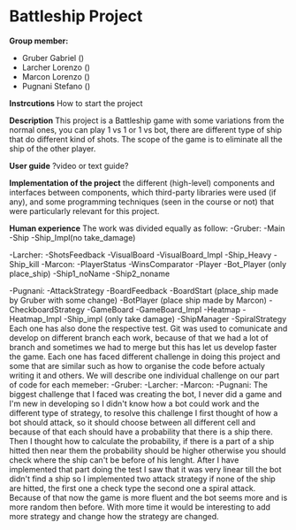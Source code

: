 # Battleship Project
**Group member:**
- Gruber Gabriel ()
- Larcher Lorenzo ()
- Marcon Lorenzo ()
- Pugnani Stefano ()

**Instrcutions**
How to start the project

**Description**
This project is a Battleship game with some variations from the normal ones, you can play 1 vs 1 or 1 vs bot, there are different type of ship that do different kind of shots. 
The scope of the game is to eliminate all the ship of the other player.

**User guide**
?video or text guide?

**Implementation of the project**
the different (high-level) components and interfaces between components,
which third-party libraries were used (if any), and
some programming techniques (seen in the course or not) that were particularly relevant for this project.

**Human experience**
The work was divided equally as follow:
-Gruber:
 -Main
 -Ship
 -Ship_Impl(no take_damage)

-Larcher:
  -ShotsFeedback
  -VisualBoard
  -VisualBoard_Impl
  -Ship_Heavy
  -Ship_kill
-Marcon:
  -PlayerStatus
  -WinsComparator
  -Player
  -Bot_Player (only place_ship)
  -Ship1_noName
  -Ship2_noname
  
-Pugnani:
  -AttackStrategy
  -BoardFeedback
  -BoardStart (place_ship made by Gruber with some change)
  -BotPlayer (place ship made by Marcon)
  -CheckboardStrategy
  -GameBoard
  -GameBoard_Impl
  -Heatmap
  -Heatmap_Impl
  -Ship_impl (only take damage)
  -ShipManager
  -SpiralStrategy
Each one has also done the respective test.
Git was used to comunicate and develop on different branch each work, because of that we had a lot of branch and sometimes we had to merge but this has let us develop faster the game. 
Each one has faced different challenge in doing this project and some that are similar such as how to organise the code before actualy writing it and others. 
We will describe one individual challenge on our part of code for each memeber:
-Gruber:
-Larcher:
-Marcon:
-Pugnani: The biggest challenge that I faced was creating the bot, I never did a game and I'm new in developing so I didn't know how a bot could work and the different 
          type of strategy, to resolve this challenge I first thought of how a bot should attack, so it should choose between all different cell and because of that each 
          should have a probability that there is a ship there. Then I thought how to calculate the probability, if there is a part of a ship hitted then near them the 
          probability should be higher otherwise you should check where the ship can't be before of his lenght. After I have implemented that part doing the test I saw that 
          it was very linear till the bot didn't find a ship so I implemented two attack strategy if none of the ship are hitted, the first one a check type the second one
          a spiral attack. Because of that now the game is more fluent and the bot seems more and is more random then before. With more time it would be interesting to add 
          more strategy and change how the strategy are changed.

